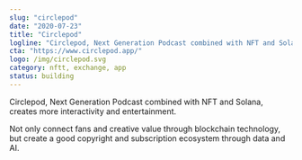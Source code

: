```yaml
---
slug: "circlepod"
date: "2020-07-23"
title: "Circlepod"
logline: "Circlepod, Next Generation Podcast combined with NFT and Solana, creates more interactivity and entertainment."
cta: "https://www.circlepod.app/"
logo: /img/circlepod.svg
category: nftt, exchange, app
status: building
---
```


Circlepod, Next Generation Podcast combined with NFT and Solana, creates more interactivity and entertainment. 

Not only connect fans and creative value through blockchain technology, but create a good copyright and subscription ecosystem through data and AI.
